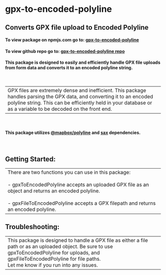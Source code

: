 # gpx-to-encoded-polyline

## Converts GPX file upload to Encoded Polyline

#### To view package on npmjs.com go to: [gpx-to-encoded-polyline](https://www.npmjs.com/package/gpx-to-encoded-polyline)

#### To view github repo go to: [gpx-to-encoded-polyline repo](https://github.com/Patgoral/gpxToEncodedPolyline)


#### This package is designed to easily and efficiently handle GPX file uploads from form data and converts it to an encoded polyline string.
<br>
<table>
<tr>
<td>
GPX files are extremely dense and inefficient.  This package handles parsing the GPX data, and converting it to an encoded polyline string.  This can be efficiently held in your database or as a variable to be decoded on the front end.  
</td>
</tr>
</table>
<br>

#### This package utilizes [@mapbox/polyline](https://www.npmjs.com/package/@mapbox/polyline)  and [sax](https://www.npmjs.com/package/sax) dependencies.

<br>


## Getting Started:


<table>
<tr>
<td>
There are two functions you can use in this package:
<br><br>
- gpxToEncodedPolyline accepts an uploaded GPX file as an object and returns an encoded polyline.
<br><br>
- gpxFileToEncodedPolyline accepts a GPX filepath and returns an encoded polyline.
</td>
</tr>
</table>

## Troubleshooting:

<table>
<tr>
<td>
This package is designed to handle a GPX file as either a file path or as an uploaded object.  Be sure to use gpxToEncodedPolyline for uploads, and gpxFileToEncodedPolyline for file paths.
<br>
Let me know if you run into any issues.
</td>
</tr>
</table>
